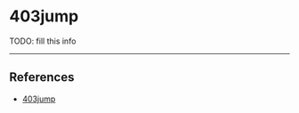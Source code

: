 # 403jump

TODO: fill this info

---
## References

- [403jump](https://github.com/trap-bytes/403jump)